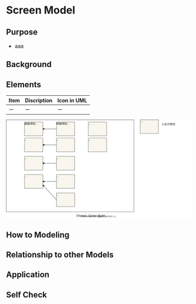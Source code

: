 # Screen Model

## Purpose

- aaa

## Background



## Elements

|Item|Discription|Icon in UML|
|:--|:--|:--|
|ー|ー|ー|

![](./ScreenModel.drawio.svg)

## How to Modeling

## Relationship to other Models

## Application

## Self Check
